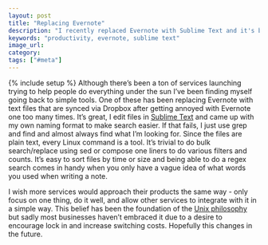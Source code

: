 ```yaml
---
layout: post
title: "Replacing Evernote"
description: "I recently replaced Evernote with Sublime Text and it's been great. I get the full power of the Linux shell and avoid getting locked in to Evernote."
keywords: "productivity, evernote, sublime text"
image_url:
category:
tags: ["#meta"]
---
```

{% include setup %}
Although there’s been a ton of services launching trying to help people do everything under the sun I’ve been finding myself going back to simple tools. One of these has been replacing Evernote with text files that are synced via Dropbox after getting annoyed with Evernote one too many times. It’s great, I edit files in <a href="http://www.sublimetext.com/" target="_blank">Sublime Text</a> and came up with my own naming format to make search easier. If that fails, I just use grep and find and almost always find what I’m looking for. Since the files are plain text, every Linux command is a tool. It’s trivial to do bulk search/replace using sed or compose one liners to do various filters and counts. It’s easy to sort files by time or size and being able to do a regex search comes in handy when you only have a vague idea of what words you used when writing a note.

I wish more services would approach their products the same way - only focus on one thing, do it well, and allow other services to integrate with it in a simple way. This belief has been the foundation of the <a href="https://en.wikipedia.org/wiki/Unix_philosophy" target="_blank">Unix philosophy</a> but sadly most businesses haven’t embraced it due to a desire to encourage lock in and increase switching costs. Hopefully this changes in the future.